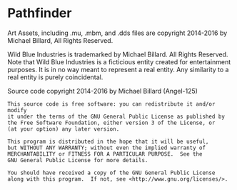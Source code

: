 # Pathfinder
Art Assets, including .mu, .mbm, and .dds files are copyright 2014-2016 by Michael Billard, All Rights Reserved.

Wild Blue Industries is trademarked by Michael Billard. All Rights Reserved.
Note that Wild Blue Industries is a ficticious entity 
created for entertainment purposes. It is in no way meant to represent a real entity.
Any similarity to a real entity is purely coincidental.

Source code copyright 2014-2016 by Michael Billard (Angel-125)

    This source code is free software: you can redistribute it and/or modify
    it under the terms of the GNU General Public License as published by
    the Free Software Foundation, either version 3 of the License, or
    (at your option) any later version.

    This program is distributed in the hope that it will be useful,
    but WITHOUT ANY WARRANTY; without even the implied warranty of
    MERCHANTABILITY or FITNESS FOR A PARTICULAR PURPOSE.  See the
    GNU General Public License for more details.

    You should have received a copy of the GNU General Public License
    along with this program.  If not, see <http://www.gnu.org/licenses/>.